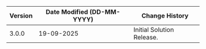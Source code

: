 | **Version** | **Date Modified (DD-MM-YYYY)** | **Change History**                          |
|-------------|--------------------------------|---------------------------------------------|
| 3.0.0       | 19-09-2025                     | Initial Solution Release.                   |
